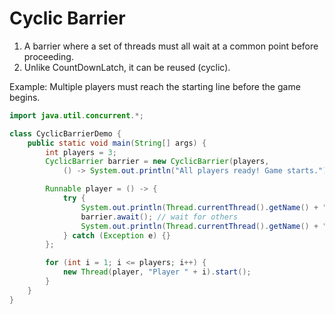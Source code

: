 # Cyclic Barrier

1. A barrier where a set of threads must all wait at a common point before proceeding.
2. Unlike CountDownLatch, it can be reused (cyclic).


Example: Multiple players must reach the starting line before the game begins.

```java
import java.util.concurrent.*;

class CyclicBarrierDemo {
    public static void main(String[] args) {
        int players = 3;
        CyclicBarrier barrier = new CyclicBarrier(players, 
            () -> System.out.println("All players ready! Game starts."));

        Runnable player = () -> {
            try {
                System.out.println(Thread.currentThread().getName() + " is ready");
                barrier.await(); // wait for others
                System.out.println(Thread.currentThread().getName() + " starts playing");
            } catch (Exception e) {}
        };

        for (int i = 1; i <= players; i++) {
            new Thread(player, "Player " + i).start();
        }
    }
}
```
